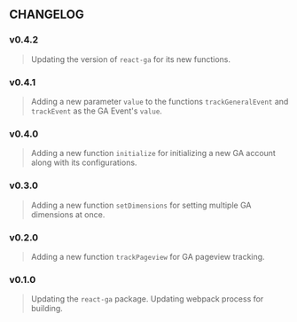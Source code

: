 ## CHANGELOG

### v0.4.2
> Updating the version of `react-ga` for its new functions.

### v0.4.1
> Adding a new parameter `value` to the functions `trackGeneralEvent` and `trackEvent` as the GA Event's `value`.

### v0.4.0
> Adding a new function `initialize` for initializing a new GA account along with its configurations.

### v0.3.0
> Adding a new function `setDimensions` for setting multiple GA dimensions at once.

### v0.2.0
> Adding a new function `trackPageview` for GA pageview tracking.

### v0.1.0
> Updating the `react-ga` package.
> Updating webpack process for building.
